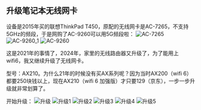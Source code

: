 ## 升级笔记本无线网卡
设备是2015年买的联想ThinkPad T450，原配的无线网卡是AC-7265，不支持5GHz的频段，于是网购了AC-9260可以用5G频段啦：
![AC-7265](../images/2-维修电子设备/00-升级笔记本无线网卡/AC-7265.webp)
![AC-9260_1](../images/2-维修电子设备/00-升级笔记本无线网卡/AC-9260_1.webp)
![AC-9260](../images/2-维修电子设备/00-升级笔记本无线网卡/AC-9260.webp)

这是2021年的事情了，2024年，家里的无线路由器又升级了，为了能用上wifi6，我又继续升级了无线网卡。

型号：AX210。为什么21年的时候没有买AX系列呢？因为当时AX200（wifi 6）都要250块钱以上，现在AX210（wifi 6 加强版）才只要129（京东），一步一步升级就非常划算了。

开始升级：
![升级](../images/2-维修电子设备/00-升级笔记本无线网卡/升级.webp)
![升级1](../images/2-维修电子设备/00-升级笔记本无线网卡/升级1.webp)
![升级2](../images/2-维修电子设备/00-升级笔记本无线网卡/升级2.webp)
![升级3](../images/2-维修电子设备/00-升级笔记本无线网卡/升级3.webp)
![升级4](../images/2-维修电子设备/00-升级笔记本无线网卡/升级4.webp)
![升级5](../images/2-维修电子设备/00-升级笔记本无线网卡/升级5.webp)